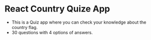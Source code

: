 # React Country Quize App

- This is a Quiz app where you can check your knowledge about the country flag.
- 30 questions with 4 options of answers.

